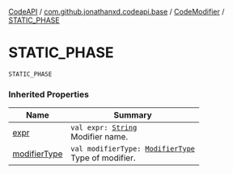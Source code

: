 [CodeAPI](../../index.md) / [com.github.jonathanxd.codeapi.base](../index.md) / [CodeModifier](index.md) / [STATIC_PHASE](.)

# STATIC_PHASE

`STATIC_PHASE`

### Inherited Properties

| Name | Summary |
|---|---|
| [expr](expr.md) | `val expr: `[`String`](https://kotlinlang.org/api/latest/jvm/stdlib/kotlin/-string/index.html)<br>Modifier name. |
| [modifierType](modifier-type.md) | `val modifierType: `[`ModifierType`](../-modifier-type/index.md)<br>Type of modifier. |
